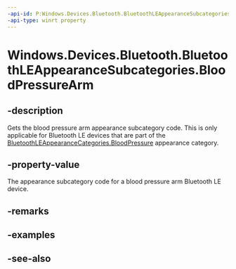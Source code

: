 ----api-id: P:Windows.Devices.Bluetooth.BluetoothLEAppearanceSubcategories.BloodPressureArm
-api-type: winrt property
---<!-- Property syntaxpublic ushort BloodPressureArm { get; }--># Windows.Devices.Bluetooth.BluetoothLEAppearanceSubcategories.BloodPressureArm## -descriptionGets the blood pressure arm appearance subcategory code. This is only applicable for Bluetooth LE devices that are part of the [BluetoothLEAppearanceCategories.BloodPressure](bluetoothleappearancecategories_bloodpressure.md) appearance category.## -property-valueThe appearance subcategory code for a blood pressure arm Bluetooth LE device.## -remarks## -examples## -see-also